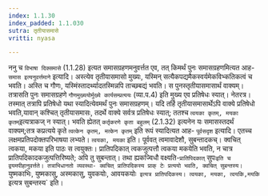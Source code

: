 ```yaml
---
index: 1.1.30
index_padded: 1.1.030
sutra: तृतीयासमासे
vritti: nyasa

---
```

ननु च `विभाषा दिक्समासे` (1.1.28) इत्यत समासग्रहणमनुवर्त्तत एव, तत्
किमर्थं पुनः समासग्रहणमित्यत आह- `समास इत्यनुवर्त्तमाने` इत्यादि। अस्त्येव
तृतीयासमासो मुख्यः, यस्मिन् सत्यैकपद्यमैकस्वर्यमेकविभ्कतिकत्वं च भवति। अस्ति च
गौणः, यस्मिंस्तादर्थ्यादतस्मिन्नपि ताच्छबद्यं भवति। स पुनस्तृतीयासमासार्थं
वाक्यम्। तत्रासति पुनः समासग्रहणे `गौणमुख्ययोर्मुख्ये कार्यसम्प्रत्ययः` (व्या.प.4) इति मुख्य एव प्रतिषेधः स्यात्। नेतरत्र। तस्मात् तत्रापि प्रतिषेधो यथा
स्यादित्येवमर्थं पुनः समासग्रहणम्। यदि तर्हि तृतीयासमासार्थेऽपि वाक्ये प्रतिषेधो भवति,यावान् कश्चित् तृतीयासमासः, तदर्थे वाक्ये सर्वत्र प्रतिषेधः स्यात्;
ततश्च `त्वयका कृतम्, मयका कृतम्`इत्यत्राकज् न स्यात्। भवति ह्येतत्
`कर्तृकरणे कृता बहुलम्` (2.1.32) इत्यनेन यः समासस्तदर्थं वाक्यम्;तत्र कप्रत्यये कृते `त्वत्केन कृतम्, मत्केन कृतम्` इति रूपं स्यादित्यत आह- `पूर्वसदृश`
इत्यादि। एतच्च लक्षमप्रतिपदोक्तपरिभाषया लभ्यते।
`त्वयका, मयका` इति। पूर्ववत् त्वमावादेशौ, सुबन्तादकच्। क्वचित् त्वकया, मकया इति पाठः स त्वयुक्तः। प्रातिपदिकात् त्वकजुत्पत्तौ त्वकया मकयेति भवति, न
चात्र प्रातिपदिकादकजुत्पत्तिरिष्यते; अपि तु सुबन्तात्। तथा ह्यकज्विधौ वक्ष्यति-`प्रातिपिदकात्` सुपः` इति च द्वयमपीहानुवर्त्तते। तत्राभिधानतो व्यवस्था- क्वचित्
प्रातिपदिकस्य प्राक् टेः प्रत्ययो भवति, क्वचित् सुबन्तस्य। `युष्मकाभिः,
युष्मकासु, अस्मकासु, युवकयोः, आवयकयोः` इत्यत्र प्रातिपदिकस्य। त्वयका, मयका,
त्वयकि,मयकि` इत्यत्र सुबन्तस्य` इति।